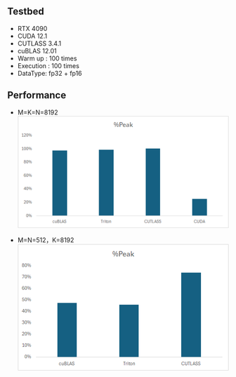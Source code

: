## Testbed
- RTX 4090
- CUDA 12.1
- CUTLASS 3.4.1
- cuBLAS 12.01
- Warm up : 100 times 
- Execution : 100 times 
- DataType: fp32 + fp16

## Performance
- M=K=N=8192
![](./gpu/performance/1.png)

- M=N=512，K=8192
![](./gpu/performance/2.png)
